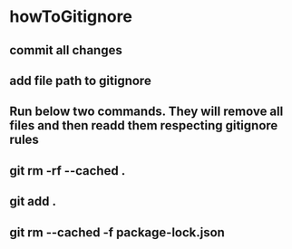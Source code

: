 # howToGitignore

## commit all changes
## add file path to gitignore

## Run below two commands. They will remove all files and then readd them respecting gitignore rules
## git rm -rf --cached .
## git add .
## git rm --cached -f package-lock.json
